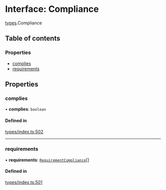 # Interface: Compliance

[types](../wiki/types).Compliance

## Table of contents

### Properties

- [complies](../wiki/types.Compliance#complies)
- [requirements](../wiki/types.Compliance#requirements)

## Properties

### complies

• **complies**: `boolean`

#### Defined in

[types/index.ts:502](https://github.com/PolymeshAssociation/polymesh-sdk/blob/91c2d2d8/src/types/index.ts#L502)

___

### requirements

• **requirements**: [`RequirementCompliance`](../wiki/types.RequirementCompliance)[]

#### Defined in

[types/index.ts:501](https://github.com/PolymeshAssociation/polymesh-sdk/blob/91c2d2d8/src/types/index.ts#L501)
